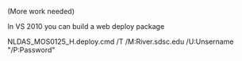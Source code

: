 (More work needed)

In VS 2010 you can build a web deploy package



NLDAS_MOS0125_H.deploy.cmd /T /M:River.sdsc.edu /U:Unsername "/P:Password"
